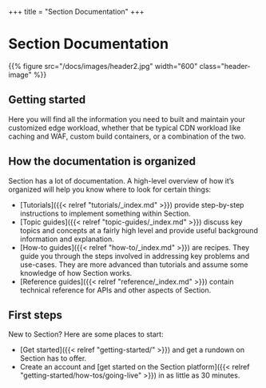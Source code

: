 +++
title = "Section Documentation"
+++

# Section Documentation

{{% figure src="/docs/images/header2.jpg" width="600" class="header-image" %}}

## Getting started

Here you will find all the information you need to built and maintain your customized edge workload, whether that be typical CDN workload like caching and WAF, custom build containers, or a combination of the two. 

## How the documentation is organized

Section has a lot of documentation. A high-level overview of how it’s organized will help you know where to look for certain things:

* [Tutorials]({{< relref "tutorials/_index.md" >}}) provide step-by-step instructions to implement something within Section.
* [Topic guides]({{< relref "topic-guides/_index.md" >}}) discuss key topics and concepts at a fairly high level and provide useful background information and explanation.
* [How-to guides]({{< relref "how-to/_index.md" >}}) are recipes. They guide you through the steps involved in addressing key problems and use-cases. They are more advanced than tutorials and assume some knowledge of how Section works.
* [Reference guides]({{< relref "reference/_index.md" >}}) contain technical reference for APIs and other aspects of Section.

## First steps

New to Section? Here are some places to start:

* [Get started]({{< relref "getting-started/" >}}) and get a rundown on Section has to offer.
* Create an account and [get started on the Section platform]({{< relref "getting-started/how-tos/going-live" >}}) in as little as 30 minutes.
